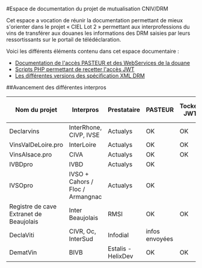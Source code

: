 #Espace de documentation du projet de mutualisation CNIV/DRM

Cet espace a vocation de réunir la documentation permettant de mieux s'orienter dans le projet « CIEL Lot 2 » permettant aux interprofessions du vins de transférer aux douanes les informations des DRM saisies par leurs ressortissants sur le portail de télédéclaration.

Voici les différents éléments contenu dans cet espace documentaire :
 - [Documentation de l'accès PASTEUR et des WebServices de la douane](webservice-douanes/)
 - [Scripts PHP permettant de recetter l'accès JWT](oauth/)
 - [Les différentes versions des spécification XML DRM](webservice-douanes/DRMXML)

##Avancement des différentes interpros

| Nom du projet | Interpros       | Prestataire |  PASTEUR | Tocken JWT  | XML DRM recetté | XML en Prod | Retour XML | URL du projet | 
|---------------|-----------------|-------------|----------|------|-----------------|-------------|------------|---------------|
| Declarvins    | InterRhone, CIVP, IVSE | Actualys | OK   | OK   | OK              |             |            | [declarvins.net](http://declarvins.net/) |
| VinsValDeLoire.pro | InterLoire         | Actualys | OK   | OK   | OK             |             |            | [vinsvaldeloire.pro](http://vinsvaldeloire.pro) |
| VinsAlsace.pro| CIVA                   | Actualys | OK   | OK   | OK              |             |            | [vinsalsace.pro](http://vinsalsace.pro)  |
| IVBDpro       | IVBD                   | Actualys | OK   |      |                 |             |            | [ivbdpro.fr](http://ivbdpro.fr) |
| IVSOpro       | IVSO + Cahors / Floc / Armangnac| Actualys |OK| |                 |             |            | [ivsopro.com](http://ivsopro.com) |
| Registre de cave Extranet de Beaujolais | Inter Beaujolais | RMSI| OK |OK|Acces fonctionnel|    |            | [ivsopro.com](http://ivsopro.com)  |
| DeclaViti     | CIVR, Oc, InterSud     | Infodial |infos envoyées|  |             |             |            | [declaviti.fr](https://declaviti.fr/)|
| DematVin      | BIVB             | Estalis - HelixDev|OK | OK     |                 |             |            |               | 
